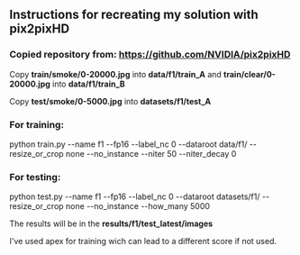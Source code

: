 ## Instructions for recreating my solution with pix2pixHD

### Copied repository from: https://github.com/NVIDIA/pix2pixHD

Copy **train/smoke/0-20000.jpg** into **data/f1/train_A** and **train/clear/0-20000.jpg** into **data/f1/train_B**

Copy **test/smoke/0-5000.jpg** into **datasets/f1/test_A**


### For training:<br>
python train.py --name f1 --fp16 --label_nc 0 --dataroot data/f1/ --resize_or_crop none --no_instance --niter 50 --niter_decay 0

### For testing:<br>
python test.py --name f1 --fp16 --label_nc 0 --dataroot datasets/f1/ --resize_or_crop none --no_instance --how_many 5000

The results will be in the **results/f1/test_latest/images**

I've used apex for training wich can lead to a different score if not used.
